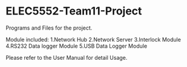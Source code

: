 # ELEC5552-Team11-Project
Programs and Files for the project.

Module included:
  1.Network Hub
  2.Network Server
  3.Interlock Module
  4.RS232 Data logger Module
  5.USB Data Logger Module

Please refer to the User Manual for detail Usage.
